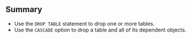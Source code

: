 ## Summary

- Use the `DROP TABLE` statement to drop one or more tables.
- Use the `CASCADE` option to drop a table and all of its dependent objects.

